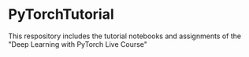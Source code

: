 # PyTorchTutorial
This respository includes the tutorial notebooks and assignments of the "Deep Learning with PyTorch Live Course" 
